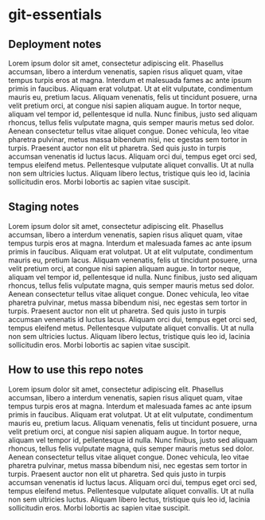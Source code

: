 # git-essentials

## Deployment notes
Lorem ipsum dolor sit amet, consectetur adipiscing elit. Phasellus accumsan, libero a interdum venenatis, sapien risus aliquet quam, vitae tempus turpis eros at magna. Interdum et malesuada fames ac ante ipsum primis in faucibus. Aliquam erat volutpat. Ut at elit vulputate, condimentum mauris eu, pretium lacus. Aliquam venenatis, felis ut tincidunt posuere, urna velit pretium orci, at congue nisi sapien aliquam augue. In tortor neque, aliquam vel tempor id, pellentesque id nulla. Nunc finibus, justo sed aliquam rhoncus, tellus felis vulputate magna, quis semper mauris metus sed dolor. Aenean consectetur tellus vitae aliquet congue. Donec vehicula, leo vitae pharetra pulvinar, metus massa bibendum nisi, nec egestas sem tortor in turpis. Praesent auctor non elit ut pharetra. Sed quis justo in turpis accumsan venenatis id luctus lacus. Aliquam orci dui, tempus eget orci sed, tempus eleifend metus. Pellentesque vulputate aliquet convallis. Ut at nulla non sem ultricies luctus. Aliquam libero lectus, tristique quis leo id, lacinia sollicitudin eros. Morbi lobortis ac sapien vitae suscipit.

## Staging notes
Lorem ipsum dolor sit amet, consectetur adipiscing elit. Phasellus accumsan, libero a interdum venenatis, sapien risus aliquet quam, vitae tempus turpis eros at magna. Interdum et malesuada fames ac ante ipsum primis in faucibus. Aliquam erat volutpat. Ut at elit vulputate, condimentum mauris eu, pretium lacus. Aliquam venenatis, felis ut tincidunt posuere, urna velit pretium orci, at congue nisi sapien aliquam augue. In tortor neque, aliquam vel tempor id, pellentesque id nulla. Nunc finibus, justo sed aliquam rhoncus, tellus felis vulputate magna, quis semper mauris metus sed dolor. Aenean consectetur tellus vitae aliquet congue. Donec vehicula, leo vitae pharetra pulvinar, metus massa bibendum nisi, nec egestas sem tortor in turpis. Praesent auctor non elit ut pharetra. Sed quis justo in turpis accumsan venenatis id luctus lacus. Aliquam orci dui, tempus eget orci sed, tempus eleifend metus. Pellentesque vulputate aliquet convallis. Ut at nulla non sem ultricies luctus. Aliquam libero lectus, tristique quis leo id, lacinia sollicitudin eros. Morbi lobortis ac sapien vitae suscipit.

## How to use this repo notes
Lorem ipsum dolor sit amet, consectetur adipiscing elit. Phasellus accumsan, libero a interdum venenatis, sapien risus aliquet quam, vitae tempus turpis eros at magna. Interdum et malesuada fames ac ante ipsum primis in faucibus. Aliquam erat volutpat. Ut at elit vulputate, condimentum mauris eu, pretium lacus. Aliquam venenatis, felis ut tincidunt posuere, urna velit pretium orci, at congue nisi sapien aliquam augue. In tortor neque, aliquam vel tempor id, pellentesque id nulla. Nunc finibus, justo sed aliquam rhoncus, tellus felis vulputate magna, quis semper mauris metus sed dolor. Aenean consectetur tellus vitae aliquet congue. Donec vehicula, leo vitae pharetra pulvinar, metus massa bibendum nisi, nec egestas sem tortor in turpis. Praesent auctor non elit ut pharetra. Sed quis justo in turpis accumsan venenatis id luctus lacus. Aliquam orci dui, tempus eget orci sed, tempus eleifend metus. Pellentesque vulputate aliquet convallis. Ut at nulla non sem ultricies luctus. Aliquam libero lectus, tristique quis leo id, lacinia sollicitudin eros. Morbi lobortis ac sapien vitae suscipit.
